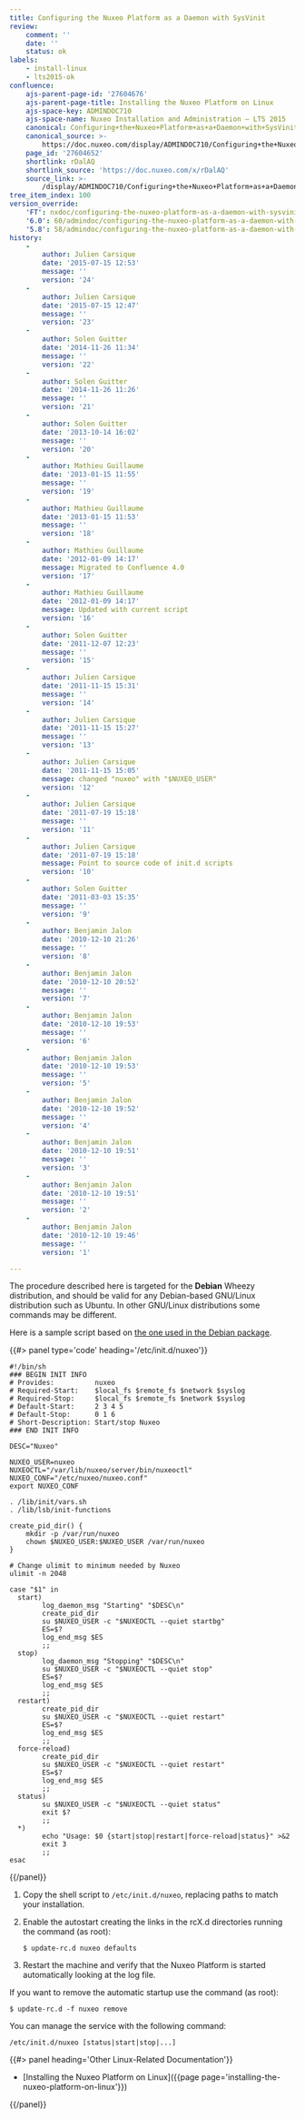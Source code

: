 ```yaml
---
title: Configuring the Nuxeo Platform as a Daemon with SysVinit
review:
    comment: ''
    date: ''
    status: ok
labels:
    - install-linux
    - lts2015-ok
confluence:
    ajs-parent-page-id: '27604676'
    ajs-parent-page-title: Installing the Nuxeo Platform on Linux
    ajs-space-key: ADMINDOC710
    ajs-space-name: Nuxeo Installation and Administration — LTS 2015
    canonical: Configuring+the+Nuxeo+Platform+as+a+Daemon+with+SysVinit
    canonical_source: >-
        https://doc.nuxeo.com/display/ADMINDOC710/Configuring+the+Nuxeo+Platform+as+a+Daemon+with+SysVinit
    page_id: '27604652'
    shortlink: rDalAQ
    shortlink_source: 'https://doc.nuxeo.com/x/rDalAQ'
    source_link: >-
        /display/ADMINDOC710/Configuring+the+Nuxeo+Platform+as+a+Daemon+with+SysVinit
tree_item_index: 100
version_override:
    'FT': nxdoc/configuring-the-nuxeo-platform-as-a-daemon-with-sysvinit
    '6.0': 60/admindoc/configuring-the-nuxeo-platform-as-a-daemon-with-sysvinit
    '5.8': 58/admindoc/configuring-the-nuxeo-platform-as-a-daemon-with-sysvinit
history:
    -
        author: Julien Carsique
        date: '2015-07-15 12:53'
        message: ''
        version: '24'
    -
        author: Julien Carsique
        date: '2015-07-15 12:47'
        message: ''
        version: '23'
    -
        author: Solen Guitter
        date: '2014-11-26 11:34'
        message: ''
        version: '22'
    -
        author: Solen Guitter
        date: '2014-11-26 11:26'
        message: ''
        version: '21'
    -
        author: Solen Guitter
        date: '2013-10-14 16:02'
        message: ''
        version: '20'
    -
        author: Mathieu Guillaume
        date: '2013-01-15 11:55'
        message: ''
        version: '19'
    -
        author: Mathieu Guillaume
        date: '2013-01-15 11:53'
        message: ''
        version: '18'
    -
        author: Mathieu Guillaume
        date: '2012-01-09 14:17'
        message: Migrated to Confluence 4.0
        version: '17'
    -
        author: Mathieu Guillaume
        date: '2012-01-09 14:17'
        message: Updated with current script
        version: '16'
    -
        author: Solen Guitter
        date: '2011-12-07 12:23'
        message: ''
        version: '15'
    -
        author: Julien Carsique
        date: '2011-11-15 15:31'
        message: ''
        version: '14'
    -
        author: Julien Carsique
        date: '2011-11-15 15:27'
        message: ''
        version: '13'
    -
        author: Julien Carsique
        date: '2011-11-15 15:05'
        message: changed "nuxeo" with "$NUXEO_USER"
        version: '12'
    -
        author: Julien Carsique
        date: '2011-07-19 15:18'
        message: ''
        version: '11'
    -
        author: Julien Carsique
        date: '2011-07-19 15:18'
        message: Point to source code of init.d scripts
        version: '10'
    -
        author: Solen Guitter
        date: '2011-03-03 15:35'
        message: ''
        version: '9'
    -
        author: Benjamin Jalon
        date: '2010-12-10 21:26'
        message: ''
        version: '8'
    -
        author: Benjamin Jalon
        date: '2010-12-10 20:52'
        message: ''
        version: '7'
    -
        author: Benjamin Jalon
        date: '2010-12-10 19:53'
        message: ''
        version: '6'
    -
        author: Benjamin Jalon
        date: '2010-12-10 19:53'
        message: ''
        version: '5'
    -
        author: Benjamin Jalon
        date: '2010-12-10 19:52'
        message: ''
        version: '4'
    -
        author: Benjamin Jalon
        date: '2010-12-10 19:51'
        message: ''
        version: '3'
    -
        author: Benjamin Jalon
        date: '2010-12-10 19:51'
        message: ''
        version: '2'
    -
        author: Benjamin Jalon
        date: '2010-12-10 19:46'
        message: ''
        version: '1'

---
```

The procedure described here is targeted for the **Debian** Wheezy distribution, and should be valid for any Debian-based GNU/Linux distribution such as Ubuntu. In other GNU/Linux distributions some commands may be different.

Here is a sample script based on [the one used in the Debian package](https://github.com/nuxeo/nuxeo-packaging-debian/blob/release-7.10/resources/debian/nuxeo.init).

{{#> panel type='code' heading='/etc/init.d/nuxeo'}}

```
#!/bin/sh
### BEGIN INIT INFO
# Provides:          nuxeo
# Required-Start:    $local_fs $remote_fs $network $syslog
# Required-Stop:     $local_fs $remote_fs $network $syslog
# Default-Start:     2 3 4 5
# Default-Stop:      0 1 6
# Short-Description: Start/stop Nuxeo
### END INIT INFO

DESC="Nuxeo"

NUXEO_USER=nuxeo
NUXEOCTL="/var/lib/nuxeo/server/bin/nuxeoctl"
NUXEO_CONF="/etc/nuxeo/nuxeo.conf"
export NUXEO_CONF

. /lib/init/vars.sh
. /lib/lsb/init-functions

create_pid_dir() {
    mkdir -p /var/run/nuxeo
    chown $NUXEO_USER:$NUXEO_USER /var/run/nuxeo
}

# Change ulimit to minimum needed by Nuxeo
ulimit -n 2048

case "$1" in
  start)
        log_daemon_msg "Starting" "$DESC\n"
        create_pid_dir
        su $NUXEO_USER -c "$NUXEOCTL --quiet startbg"
        ES=$?
        log_end_msg $ES
        ;;
  stop)
        log_daemon_msg "Stopping" "$DESC\n"
        su $NUXEO_USER -c "$NUXEOCTL --quiet stop"
        ES=$?
        log_end_msg $ES
        ;;
  restart)
        create_pid_dir
        su $NUXEO_USER -c "$NUXEOCTL --quiet restart"
        ES=$?
        log_end_msg $ES
        ;;
  force-reload)
        create_pid_dir
        su $NUXEO_USER -c "$NUXEOCTL --quiet restart"
        ES=$?
        log_end_msg $ES
        ;;
  status)
        su $NUXEO_USER -c "$NUXEOCTL --quiet status"
        exit $?
        ;;
  *)
        echo "Usage: $0 {start|stop|restart|force-reload|status}" >&2
        exit 3
        ;;
esac

```

{{/panel}}

1.  Copy the shell script to `/etc/init.d/nuxeo`, replacing paths to match your installation.
2.  Enable the autostart creating the links in the rcX.d directories running the command (as root):

    ```
    $ update-rc.d nuxeo defaults

    ```

3.  Restart the machine and verify that the Nuxeo Platform is started automatically looking at the log file.

If you want to remove the automatic startup use the command (as root):

```
$ update-rc.d -f nuxeo remove

```

You can manage the service with the following command:

```
/etc/init.d/nuxeo [status|start|stop|...]

```

<div class="row" data-equalizer data-equalize-on="medium"><div class="column medium-6">{{#> panel heading='Other Linux-Related Documentation'}}

*   [Installing the Nuxeo Platform on Linux]({{page page='installing-the-nuxeo-platform-on-linux'}})

{{/panel}}</div><div class="column medium-6">

&nbsp;

</div></div>
